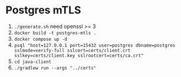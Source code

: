 # Postgres mTLS

1. `./generate.sh` need openssl >= 3
2. `docker build -t postgres-mtls .`
3. `docker compose up -d`
4. `psql "host=127.0.0.1 port=15432 user=postgres dbname=postgres sslmode=verify-full sslcert=certs/client.crt sslkey=certs/client.key sslrootcert=certs/ca.crt"`
5. `cd java-client`
6. `./gradlew run --args "../certs"`
